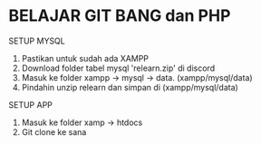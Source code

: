 # BELAJAR GIT BANG dan PHP

SETUP MYSQL
1. Pastikan untuk sudah ada XAMPP
2. Download folder tabel mysql 'relearn.zip' di discord
3. Masuk ke folder xampp -> mysql -> data. (xampp/mysql/data)
4. Pindahin unzip relearn dan simpan di (xampp/mysql/data)

SETUP APP
1. Masuk ke folder xamp -> htdocs
2. Git clone ke sana

